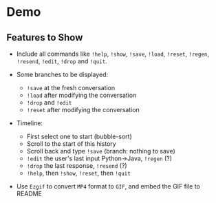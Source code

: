 # Demo

## Features to Show

- Include all commands like `!help`, `!show`, `!save`, `!load`, `!reset`, `!regen`, `!resend`, `!edit`, `!drop` and `!quit`.

- Some branches to be displayed:
  - `!save` at the fresh conversation
  - `!load` after modifying the conversation
  - `!drop` and `!edit` 
  - `!reset` after modifying the conversation

- Timeline:
  - First select one to start (bubble-sort)
  - Scroll to the start of this history
  - Scroll back and type `!save` (branch: nothing to save)
  - `!edit` the user's last input Python->Java, `!regen` (?)
  - `!drop` the last response, `!resend` (?)
  - `!help`, then `!show`, `!reset`, then `!quit`

- Use `Ezgif` to convert `MP4` format to `GIF`, and embed the GIF file to README
